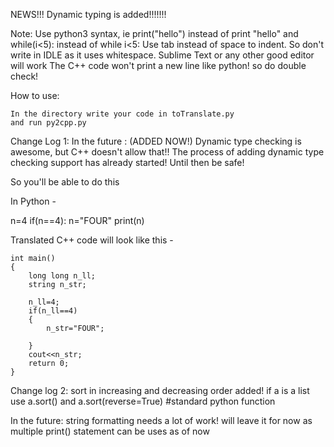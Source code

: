 NEWS!!! Dynamic typing is added!!!!!!!

Note:
	Use python3 syntax, ie print("hello") instead of print "hello" and while(i<5): instead of while i<5:
	Use tab instead of space to indent. So don't write in IDLE as it uses whitespace. Sublime Text or any other good editor will work
	The C++ code won't print a new line like python! so do double check!

How to use:

	In the directory write your code in toTranslate.py
	and run py2cpp.py

Change Log 1:
In the future : (ADDED NOW!)
Dynamic type checking is awesome, but C++ doesn't allow that!!
The process of adding dynamic type checking support has already started! Until then be safe!

So you'll be able to do this 

In Python -

n=4
if(n==4):
	n="FOUR"
print(n)


Translated C++ code will look like this - 

	int main()
	{
		long long n_ll;
		string n_str;

		n_ll=4;
		if(n_ll==4)
		{
			n_str="FOUR";

		}
		cout<<n_str;
		return 0;
	}
 
Change log 2:
sort in increasing and decreasing order added!
if a is a list use a.sort() and a.sort(reverse=True) #standard python function


In the future:
string formatting needs a lot of work!
will leave it for now as multiple print() statement can be uses as of now
